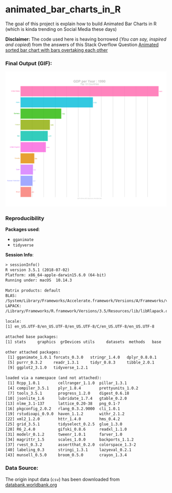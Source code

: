 # animated_bar_charts_in_R

The goal of this project is explain how to build Animated Bar Charts in R (which is kinda trending on Social Media these days)

**Disclaimer:** The code used here is heaving borrowed (*You can say, inspired and copied*) from the answers of this Stack Overflow Question [Animated sorted bar chart with bars overtaking each other](https://stackoverflow.com/questions/53162821/animated-sorted-bar-chart-with-bars-overtaking-each-other)

### Final Output (GIF):

![GIF](gganim.gif)

### Reproducibility 

**Packages used**:

+ `gganimate`
+ `tidyverse`

**Session Info**:

```
> sessionInfo()
R version 3.5.1 (2018-07-02)
Platform: x86_64-apple-darwin15.6.0 (64-bit)
Running under: macOS  10.14.3

Matrix products: default
BLAS: /System/Library/Frameworks/Accelerate.framework/Versions/A/Frameworks/vecLib.framework/Versions/A/libBLAS.dylib
LAPACK: /Library/Frameworks/R.framework/Versions/3.5/Resources/lib/libRlapack.dylib

locale:
[1] en_US.UTF-8/en_US.UTF-8/en_US.UTF-8/C/en_US.UTF-8/en_US.UTF-8

attached base packages:
[1] stats     graphics  grDevices utils     datasets  methods   base     

other attached packages:
 [1] gganimate_1.0.1 forcats_0.3.0   stringr_1.4.0   dplyr_0.8.0.1  
 [5] purrr_0.3.2     readr_1.3.1     tidyr_0.8.3     tibble_2.0.1   
 [9] ggplot2_3.1.0   tidyverse_1.2.1

loaded via a namespace (and not attached):
 [1] Rcpp_1.0.1        cellranger_1.1.0  pillar_1.3.1     
 [4] compiler_3.5.1    plyr_1.8.4        prettyunits_1.0.2
 [7] tools_3.5.1       progress_1.2.0    digest_0.6.18    
[10] jsonlite_1.6      lubridate_1.7.4   gtable_0.2.0     
[13] nlme_3.1-137      lattice_0.20-38   png_0.1-7        
[16] pkgconfig_2.0.2   rlang_0.3.2.9000  cli_1.0.1        
[19] rstudioapi_0.9.0  haven_1.1.2       withr_2.1.2      
[22] xml2_1.2.0        httr_1.4.0        hms_0.4.2        
[25] grid_3.5.1        tidyselect_0.2.5  glue_1.3.0       
[28] R6_2.4.0          gifski_0.8.6      readxl_1.1.0     
[31] modelr_0.1.2      tweenr_1.0.1      farver_1.0       
[34] magrittr_1.5      scales_1.0.0      backports_1.1.2  
[37] rvest_0.3.2       assertthat_0.2.0  colorspace_1.3-2 
[40] labeling_0.3      stringi_1.3.1     lazyeval_0.2.1   
[43] munsell_0.5.0     broom_0.5.0       crayon_1.3.4  
```

### Data Source:

The origin input data (`csv`) has been downloaded from [databank.worldbank.org](https://databank.worldbank.org/data/reports.aspx?source=2&series=NY.GDP.MKTP.CD&country=#)

